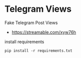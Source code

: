 # Telegram Views
Fake Telegram Post Views
- https://streamable.com/xyw76h 

install requirements
```
pip install -r requirements.txt
```
